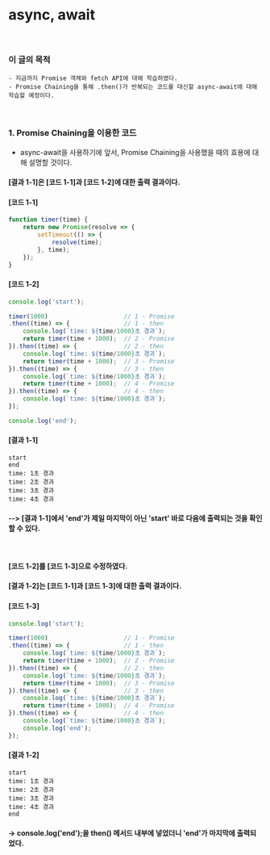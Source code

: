 # async, await
<br/>

### 이 글의 목적
    - 지금까지 Promise 객체와 fetch API에 대해 학습하였다.
    - Promise Chaining을 통해 .then()가 반복되는 코드를 대신할 async-await에 대해 학습할 예정이다.
<br/>

### 1. Promise Chaining을 이용한 코드
- async-await을 사용하기에 앞서, Promise Chaining을 사용했을 때의 효용에 대해 설명할 것이다.
#### [결과 1-1]은 [코드 1-1]과 [코드 1-2]에 대한 출력 결과이다.
#### [코드 1-1]
```javascript
function timer(time) {
    return new Promise(resolve => {
        setTimeout(() => {
            resolve(time);
        }, time);
    });
}
```
#### [코드 1-2]
```javascript
console.log('start');

timer(1000)                     // 1 - Promise
.then((time) => {               // 1 - then
    console.log(`time: ${time/1000}초 경과`);
    return timer(time + 1000);  // 2 - Promise
}).then((time) => {             // 2 - then
    console.log(`time: ${time/1000}초 경과`);
    return timer(time + 1000);  // 3 - Promise
}).then((time) => {             // 3 - then
    console.log(`time: ${time/1000}초 경과`);
    return timer(time + 1000);  // 4 - Promise
}).then((time) => {             // 4 - then
    console.log(`time: ${time/1000}초 경과`);
});

console.log('end');
```
#### [결과 1-1]
```plaintext
start
end
time: 1초 경과
time: 2초 경과
time: 3초 경과
time: 4초 경과
```
#### --> [결과 1-1]에서 'end'가 제일 마지막이 아닌 'start' 바로 다음에 출력되는 것을 확인할 수 있다.
<br/>

#### [코드 1-2]를 [코드 1-3]으로 수정하였다.
#### [결과 1-2]는 [코드 1-1]과 [코드 1-3]에 대한 출력 결과이다.
#### [코드 1-3]
```javascript
console.log('start');

timer(1000)                     // 1 - Promise
.then((time) => {               // 1 - then
    console.log(`time: ${time/1000}초 경과`);
    return timer(time + 1000);  // 2 - Promise
}).then((time) => {             // 2 - then
    console.log(`time: ${time/1000}초 경과`);
    return timer(time + 1000);  // 3 - Promise
}).then((time) => {             // 3 - then
    console.log(`time: ${time/1000}초 경과`);
    return timer(time + 1000);  // 4 - Promise
}).then((time) => {             // 4 - then
    console.log(`time: ${time/1000}초 경과`);
    console.log('end');
});
```
#### [결과 1-2]
```plaintext
start
time: 1초 경과
time: 2초 경과
time: 3초 경과
time: 4초 경과
end
```
#### -> console.log('end');을 then() 메서드 내부에 넣었더니 'end'가 마지막에 출력되었다.
<br/>


